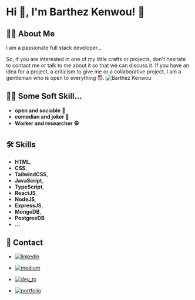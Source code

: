 
# Hi 👋, I'm Barthez Kenwou! 🤞

## 🧑‍💻 About Me
I am a passionate full stack developer...

So, if you are interested in one of my little crafts or projects, don't hesitate to contact me or talk to me about it so that we can discuss it. If you have an idea for a project, a criticism to give me or a collaborative project, I am a gentleman who is open to everything 😇.
![Barthez Kenwou](assets/profile.JPG)


## 👨‍🦱 Some Soft Skill...

- **open and sociable** 🤝
- **comedian and joker** 👀
- **Worker and researcher** 🕵️

## 🛠 Skills

- **HTML**, 
- **CSS**, 
- **TailwindCSS**, 
- **JavaScript**, 
- **TypeScript**, 
- **ReactJS**, 
- **NodeJS**, 
- **ExpressJS**,
- **MongoDB**,
- **PostgreeDB**
- **...**



## 🔗 Contact

- [![linkedin](https://img.shields.io/badge/linkedin-0A66C2?style=for-the-badge&logo=linkedin&logoColor=white)](https://www.linkedin.com/in/barthez-kenwou/)

- [![medium](https://img.shields.io/badge/medium-131338?style=for-the-badge&logo=medium&logoColor=white)](https://medium.com/@barthezkenwou)

- [![dev_to](https://img.shields.io/badge/dev_to-404047?style=for-the-badge&logo=dev-io&logoColor=dark)](https://dev.to/barthez_kenwou)

- [![portfolio](https://img.shields.io/badge/barthez_portfolio-000?style=for-the-badge&logo=ko-fi&logoColor=white)](https://katherineoelsner.com/)



